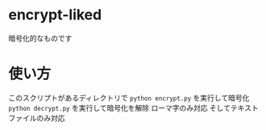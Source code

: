 # encrypt-liked
暗号化的なものです
# 使い方
このスクリプトがあるディレクトリで
`python encrypt.py`
を実行して暗号化
`python decrypt.py`
を実行して暗号化を解除
ローマ字のみ対応
そしてテキストファイルのみ対応
